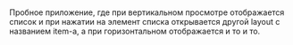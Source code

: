 # 
Пробное приложение, где при вертикальном просмотре отображается список и при нажатии на элемент списка открывается другой layout с названием item-a, а при горизонтальном отображается и то и то.
